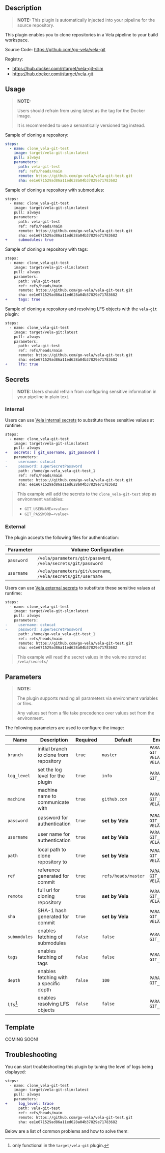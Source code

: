 ## Description

> **NOTE:** This plugin is automatically injected into your pipeline for the source repository.

This plugin enables you to clone repositories in a Vela pipeline to your build workspace.

Source Code: https://github.com/go-vela/vela-git

Registry:

- https://hub.docker.com/r/target/vela-git-slim
- https://hub.docker.com/r/target/vela-git

## Usage

> **NOTE:**
>
> Users should refrain from using latest as the tag for the Docker image.
>
> It is recommended to use a semantically versioned tag instead.

Sample of cloning a repository:

```yaml
steps:
  - name: clone_vela-git-test
    image: target/vela-git-slim:latest
    pull: always
    parameters:
      path: vela-git-test
      ref: refs/heads/main
      remote: https://github.com/go-vela/vela-git-test.git
      sha: ee1e671529ad86a11ed628a04b37829e71783682
```

Sample of cloning a repository with submodules:

```diff
steps:
  - name: clone_vela-git-test
    image: target/vela-git-slim:latest
    pull: always
    parameters:
      path: vela-git-test
      ref: refs/heads/main
      remote: https://github.com/go-vela/vela-git-test.git
      sha: ee1e671529ad86a11ed628a04b37829e71783682
+     submodules: true
```

Sample of cloning a repository with tags:

```diff
steps:
  - name: clone_vela-git-test
    image: target/vela-git-slim:latest
    pull: always
    parameters:
      path: vela-git-test
      ref: refs/heads/main
      remote: https://github.com/go-vela/vela-git-test.git
      sha: ee1e671529ad86a11ed628a04b37829e71783682
+     tags: true
```

Sample of cloning a repository and resolving LFS objects with the `vela-git` plugin:

```diff
steps:
  - name: clone_vela-git-test
    image: target/vela-git:latest
    pull: always
    parameters:
      path: vela-git-test
      ref: refs/heads/main
      remote: https://github.com/go-vela/vela-git-test.git
      sha: ee1e671529ad86a11ed628a04b37829e71783682
+     lfs: true
```

## Secrets

> **NOTE:** Users should refrain from configuring sensitive information in your pipeline in plain text.

### Internal

Users can use [Vela internal secrets](https://go-vela.github.io/docs/tour/secrets/) to substitute these sensitive values at runtime:

```diff
steps:
  - name: clone_vela-git-test
    image: target/vela-git-slim:latest
    pull: always
+   secrets: [ git_username, git_password ]
    parameters:
-     username: octocat
-     password: superSecretPassword
      path: /home/go-vela_vela-git-test_1
      ref: refs/heads/main
      remote: https://github.com/go-vela/vela-git-test.git
      sha: ee1e671529ad86a11ed628a04b37829e71783682
```

> This example will add the secrets to the `clone_vela-git-test` step as environment variables:
>
> * `GIT_USERNAME=<value>`
> * `GIT_PASSWORD=<value>`

### External

The plugin accepts the following files for authentication:

| Parameter  | Volume Configuration                                          |
| ---------- | ------------------------------------------------------------- |
| `password` | `/vela/parameters/git/password`, `/vela/secrets/git/password` |
| `username` | `/vela/parameters/git/username`, `/vela/secrets/git/username` |

Users can use [Vela external secrets](https://go-vela.github.io/docs/concepts/pipeline/secrets/origin/) to substitute these sensitive values at runtime:

```diff
steps:
  - name: clone_vela-git-test
    image: target/vela-git-slim:latest
    pull: always
    parameters:
-     username: octocat
-     password: superSecretPassword
      path: /home/go-vela_vela-git-test_1
      ref: refs/heads/main
      remote: https://github.com/go-vela/vela-git-test.git
      sha: ee1e671529ad86a11ed628a04b37829e71783682
```

> This example will read the secret values in the volume stored at `/vela/secrets/`

## Parameters

> **NOTE:**
>
> The plugin supports reading all parameters via environment variables or files.
>
> Any values set from a file take precedence over values set from the environment.

The following parameters are used to configure the image:

| Name         | Description                             | Required | Default             | Environment Variables                                                                   |
|--------------|-----------------------------------------| -------- |---------------------|-----------------------------------------------------------------------------------------|
| `branch`     | initial branch to clone from repository | `true`   | `master`            | `PARAMETER_BRANCH`<br/>`GIT_BRANCH`<br/>`VELA_PULL_REQUEST_SOURCE`<br/>`VELA_BUILD_BRANCH` |
| `log_level`  | set the log level for the plugin        | `true`   | `info`              | `PARAMETER_LOG_LEVEL`<br/>`GIT_LOG_LEVEL`                                                |
| `machine`    | machine name to communicate with        | `true`   | `github.com`        | `PARAMETER_MACHINE`<br/>`GIT_MACHINE`<br/>`VELA_NETRC_MACHINE`                            |
| `password`   | password for authentication             | `true`   | **set by Vela**     | `PARAMETER_PASSWORD`<br/>`GIT_PASSWORD`<br/>`VELA_NETRC_PASSWORD`                         |
| `username`   | user name for authentication            | `true`   | **set by Vela**     | `PARAMETER_USERNAME`<br/>`GIT_USERNAME`<br/>`VELA_NETRC_USERNAME`                         |
| `path`       | local path to clone repository to       | `true`   | **set by Vela**     | `PARAMETER_PATH`<br/>`GIT_PATH`<br/>`VELA_BUILD_WORKSPACE`                                |
| `ref`        | reference generated for commit          | `true`   | `refs/heads/master` | `PARAMETER_REF`<br/>`GIT_REF`<br/>`VELA_BUILD_REF`                                        |
| `remote`     | full url for cloning repository         | `true`   | **set by Vela**     | `PARAMETER_REMOTE`<br/>`GIT_REMOTE`<br/>`VELA_REPO_CLONE`                                 |
| `sha`        | SHA-1 hash generated for commit         | `true`   | **set by Vela**     | `PARAMETER_SHA`<br/>`GIT_SHA`<br/>`VELA_BUILD_COMMIT`                                     |
| `submodules` | enables fetching of submodules          | `false`  | `false`             | `PARAMETER_SUBMODULES`<br/>`GIT_SUBMODULES`                                              |
| `tags`       | enables fetching of tags                | `false`  | `false`             | `PARAMETER_TAGS`<br/>`GIT_TAGS`                                                          |
| `depth`      | enables fetching with a specific depth  | `false`  | `100`               | `PARAMETER_DEPTH`<br/>`GIT_DEPTH`                                                        |
| `lfs`[^1]        | enables resolving LFS objects           | `false`  | `false`             | `PARAMETER_LFS`<br/>`GIT_LFS`                                                            |

[^1]: only functional in the `target/vela-git` plugin.

## Template

COMING SOON!

## Troubleshooting

You can start troubleshooting this plugin by tuning the level of logs being displayed:

```diff
steps:
  - name: clone_vela-git-test
    image: target/vela-git-slim:latest
    pull: always
    parameters:
+     log_level: trace
      path: vela-git-test
      ref: refs/heads/main
      remote: https://github.com/go-vela/vela-git-test.git
      sha: ee1e671529ad86a11ed628a04b37829e71783682
```

Below are a list of common problems and how to solve them:

